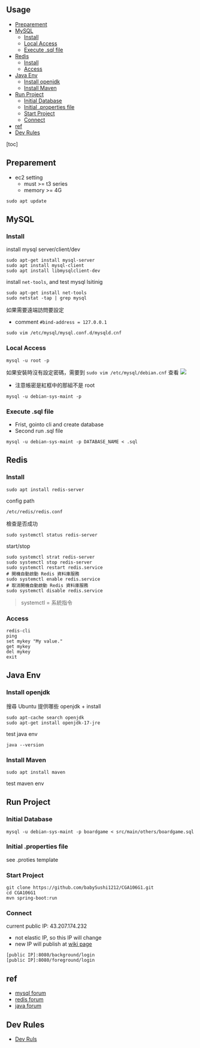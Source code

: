 ## Usage

* [Preparement](#preparement)
* [MySQL](#mysql)
    * [Install](#install)
    * [Local Access](#local-access)
    * [Execute .sql file](#execute-sql-file)
* [Redis](#redis)
    * [Install](#install-1)
    * [Access](#access)
* [Java Env](#java-env)
    * [Install openjdk](#install-openjdk)
    * [Install Maven](#install-maven)
* [Run Project](#run-project)
    * [Initial Database](#initial-database)
    * [Initial .properties file](#initial-properties-file)
    * [Start Project](#start-project)
    * [Connect](#connect)
* [ref](#ref)
* [Dev Rules](#dev-rules)

[toc]

## Preparement

* ec2 setting
    * must >= t3 series
    * memory >= 4G
```bash!
sudo apt update
```

## MySQL

### Install

install mysql server/client/dev
```bash!
sudo apt-get install mysql-server
sudo apt install mysql-client
sudo apt install libmysqlclient-dev
```

install `net-tools`, and test mysql lsitinig
```bash!
sudo apt-get install net-tools
sudo netstat -tap | grep mysql
```

如果需要遠端訪問要設定
* comment `#bind-address = 127.0.0.1`
```bash!
sudo vim /etc/mysql/mysql.conf.d/mysqld.cnf
```

### Local Access

```bash!
mysql -u root -p
```
如果安裝時沒有設定密碼，需要到 `sudo vim /etc/mysql/debian.cnf` 查看
![](https://hackmd.io/_uploads/SJ8tYoo9h.png)
* 注意帳密是紅框中的那組不是 root
```bash!
mysql -u debian-sys-maint -p
```

### Execute .sql file

* Frist, gointo cli and create database
* Second run .sql file
```bash!
mysql -u debian-sys-maint -p DATABASE_NAME < .sql
```

## Redis

### Install

```bash!
sudo apt install redis-server
```

config path
```bash!
/etc/redis/redis.conf
```

檢查是否成功
```bash!
sudo systemctl status redis-server
```

start/stop
```bash!
sudo systemctl strat redis-server
sudo systemctl stop redis-server
sudo systemctl restart redis.service
# 開機自動啟動 Redis 資料庫服務
sudo systemctl enable redis.service
# 取消開機自動啟動 Redis 資料庫服務
sudo systemctl disable redis.service
```
> systemctl = 系統指令

### Access

```bash!
redis-cli
ping
set mykey "My value."
get mykey
del mykey
exit
```

## Java Env

### Install openjdk

搜尋 Ubuntu 提供哪些 openjdk + install
```bash!
sudo apt-cache search openjdk
sudo apt-get install openjdk-17-jre
```

test java env
```bash!
java --version
```

### Install Maven

```bash!
sudo apt install maven
```

test maven env

## Run Project

### Initial Database

```bash!
mysql -u debian-sys-maint -p boardgame < src/main/others/boardgame.sql
```

### Initial .properties file

see .proties template

### Start Project

```java!
git clone https://github.com/babySushi1212/CGA106G1.git
cd CGA106G1
mvn spring-boot:run
```

### Connect

current public IP: 43.207.174.232
* not elastic IP, so this IP will change
* new IP will publish at [wiki page](https://github.com/babySushi1212/CGA106G1/wiki)

```
[public IP]:8080/background/login
[public IP]:8080/foreground/login
```

## ref

* [mysql forum](https://andy6804tw.github.io/2019/01/29/ubuntu-mysql-setting/)
* [redis forum](https://officeguide.cc/ubuntu-linux-redis-database-installation-configuration-tutorial-examples/)
* [java forum](https://ithelp.ithome.com.tw/articles/10248237)

## Dev Rules
* [Dev Ruls](doc/Dev-Rules.md)
